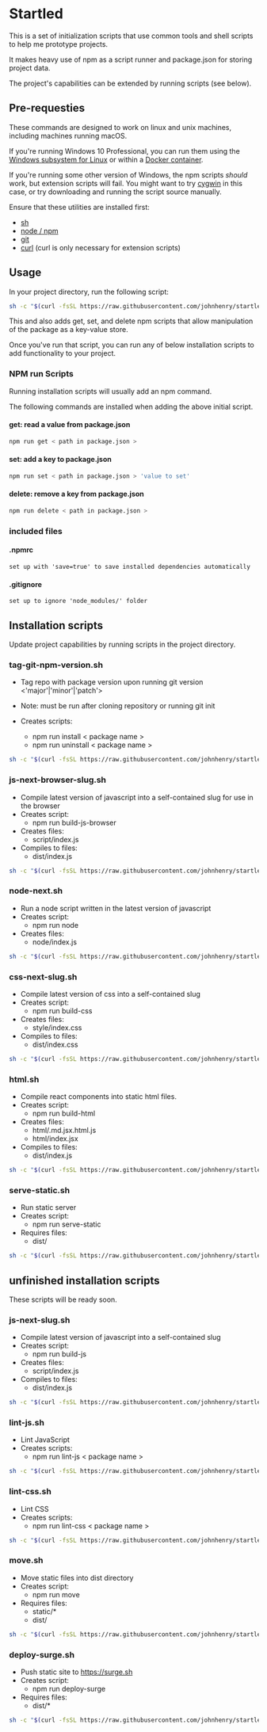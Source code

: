 # Startled

This is a set of initialization scripts that use common tools and shell scripts to help me prototype projects.

It makes heavy use of npm as a script runner and package.json for storing project data.

The project's capabilities can be extended by running scripts (see below).

## Pre-requesties

These commands are designed to work on linux and unix machines, including machines running macOS.

If you're running Windows 10 Professional, you can run them using the [Windows subsystem for Linux](https://msdn.microsoft.com/en-us/commandline/wsl/install_guide?f=255&MSPPError=-2147217396) or within a [Docker container](https://docker.com).

If you're running some other version of Windows, the npm scripts _should_ work, but extension scripts will fail. You might want to try [cygwin](https://www.cygwin.com/) in this case, or try downloading and running the script source manually.

Ensure that these utilities are installed first:

- [sh](https://en.wikipedia.org/wiki/Bourne_shell)
- [node / npm](https://nodejs.org)
- [git](https://git-scm.com/)
- [curl](https://curl.haxx.se)
(curl is only necessary for extension scripts)

## Usage

In your project directory, run the following script:

```bash
sh -c "$(curl -fsSL https://raw.githubusercontent.com/johnhenry/startled/master/.startled/scripts/_.sh)"
```

This and also adds get, set, and delete npm scripts that allow manipulation of the package as a key-value store.

Once you've run that script, you can run any of below installation scripts to add functionality to your project.

### NPM run Scripts

Running installation scripts will usually add an npm command.

The following commands are installed when adding the above initial script.

#### get: read a value from package.json

```bash
npm run get < path in package.json >
```

#### set: add a key to package.json

```bash
npm run set < path in package.json > 'value to set'
```

#### delete: remove a key from package.json

```bash
npm run delete < path in package.json >
```

### included files

#### .npmrc
	set up with 'save=true' to save installed dependencies automatically

#### .gitignore
	set up to ignore 'node_modules/' folder

## Installation scripts
Update project capabilities by running scripts in the project directory.

### tag-git-npm-version.sh
- Tag repo with package version upon running git version <'major'|'minor'|'patch'>

- Note: must be run after cloning repository or running git init

- Creates scripts:
  - npm run install < package name >
  - npm run uninstall < package name >

```bash
sh -c "$(curl -fsSL https://raw.githubusercontent.com/johnhenry/startled/master/.startled/scripts/tag-git-npm-version.sh)"
```

### js-next-browser-slug.sh
- Compile latest version of javascript into a self-contained slug for use in the browser
- Creates script:
  - npm run build-js-browser
- Creates files:
  - script/index.js
- Compiles to files:
  - dist/index.js

```bash
sh -c "$(curl -fsSL https://raw.githubusercontent.com/johnhenry/startled/master/.startled/scripts/js-next-browser-slug.sh)"
```

### node-next.sh
- Run a node script written in the latest version of javascript
- Creates script:
  - npm run node
- Creates files:
  - node/index.js

```bash
sh -c "$(curl -fsSL https://raw.githubusercontent.com/johnhenry/startled/master/.startled/scripts/node-next.sh)"
```

### css-next-slug.sh
- Compile latest version of css into a self-contained slug
- Creates script:
  - npm run build-css
- Creates files:
  - style/index.css
- Compiles to files:
  - dist/index.css

```bash
sh -c "$(curl -fsSL https://raw.githubusercontent.com/johnhenry/startled/master/.startled/scripts/css-next-slug.sh)"
```

### html.sh
- Compile react components into static html files.
- Creates script:
  - npm run build-html
- Creates files:
  - html/.md.jsx.html.js
  - html/index.jsx
- Compiles to files:
  - dist/index.js

```bash
sh -c "$(curl -fsSL https://raw.githubusercontent.com/johnhenry/startled/master/.startled/scripts/html.sh)"
```

### serve-static.sh
- Run static server
- Creates script:
  - npm run serve-static
- Requires files:
  - dist/

```bash
sh -c "$(curl -fsSL https://raw.githubusercontent.com/johnhenry/startled/master/.startled/scripts/serve-static.sh)"
```

## unfinished installation scripts

These scripts will be ready soon.

### js-next-slug.sh
- Compile latest version of javascript into a self-contained slug
- Creates script:
  - npm run build-js
- Creates files:
  - script/index.js
- Compiles to files:
  - dist/index.js

```bash
sh -c "$(curl -fsSL https://raw.githubusercontent.com/johnhenry/startled/master/.startled/scripts/js-next-slug.sh)"
```

### lint-js.sh
- Lint JavaScript
- Creates scripts:
  - npm run lint-js < package name >

```bash
sh -c "$(curl -fsSL https://raw.githubusercontent.com/johnhenry/startled/master/.startled/scripts/lint-js.sh)"
```

### lint-css.sh
- Lint CSS
- Creates scripts:
  - npm run lint-css < package name >

```bash
sh -c "$(curl -fsSL https://raw.githubusercontent.com/johnhenry/startled/master/.startled/scripts/lint-css.sh)"
```

### move.sh
- Move static files into dist directory
- Creates script:
  - npm run move
- Requires files:
  - static/*
  - dist/

```bash
sh -c "$(curl -fsSL https://raw.githubusercontent.com/johnhenry/startled/master/.startled/scripts/move.sh)"
```

### deploy-surge.sh
- Push static site to https://surge.sh
- Creates script:
  - npm run deploy-surge
- Requires files:
  - dist/*

```bash
sh -c "$(curl -fsSL https://raw.githubusercontent.com/johnhenry/startled/master/.startled/scripts/deploy-surge.sh)"
```
